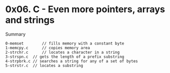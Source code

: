 # 0x06. C - Even more pointers, arrays and strings

Summary
```
0-memset        // fills memory with a constant byte
1-memcpy.c      // copies memory area
2-strchr.c      // locates a character in a string
3-strspn.c	// gets the length of a prefix substring
4-strpbrk.c	// searches a string for any of a set of bytes
5-strstr.c	// locates a substring
```
